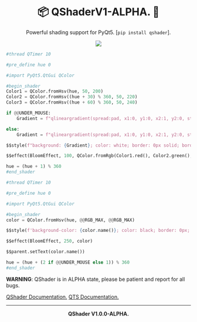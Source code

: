<h1 align="center">📦 QShaderV1-ALPHA. 💫</h1>
<p align="center">Powerful shading support for PyQt5. [<code>pip install qshader</code>].</p>
<p align="center"><img src="shaders.gif"></p>

```python
#thread QTimer 10

#pre_define hue 0

#import PyQt5.QtGui QColor

#begin_shader
Color1 = QColor.fromHsv(hue, 50, 200)
Color2 = QColor.fromHsv((hue + 30) % 360, 50, 220)
Color3 = QColor.fromHsv((hue + 60) % 360, 50, 240)

if @@UNDER_MOUSE:
    Gradient = f"qlineargradient(spread:pad, x1:0, y1:0, x2:1, y2:0, stop:0 {Color1.name()}, stop:{@@MOUSE_POSITION_WIDGET.x() / $$parent.width()} {Color2.name()}, stop:1 {Color3.name()})"

else:
    Gradient = f"qlineargradient(spread:pad, x1:0, y1:0, x2:1, y2:0, stop:0 {Color1.name()}, stop:0.5 {Color2.name()}, stop:1 {Color3.name()})"

$$style(f"background: {Gradient}; color: white; border: 0px solid; border-radius: 1px; font-size: 18px; padding: 15px;")

$$effect(BloomEffect, 100, QColor.fromRgb(Color1.red(), Color2.green(), Color3.blue(), @@RGB_MAX))

hue = (hue + 1) % 360
#end_shader
```

```python
#thread QTimer 10

#pre_define hue 0

#import PyQt5.QtGui QColor

#begin_shader
color = QColor.fromHsv(hue, @@RGB_MAX, @@RGB_MAX)

$$style(f'background-color: {color.name()}; color: black; border: 0px; font-size: 20px; padding: 30px;')

$$effect(BloomEffect, 250, color)

$$parent.setText(color.name())

hue = (hue + (2 if @@UNDER_MOUSE else 1)) % 360
#end_shader
```

<b>WARNING</b>: QShader is in ALPHA state, please be patient and report for all bugs.<br>

[QShader Documentation.](https://github.com/xzripper/QShader/blob/main/qshader.md)
[QTS Documentation.](https://github.com/xzripper/QShader/blob/main/qtsdocs.md)

<hr><p align="center"><b>QShader V1.0.0-ALPHA.</b></p>
